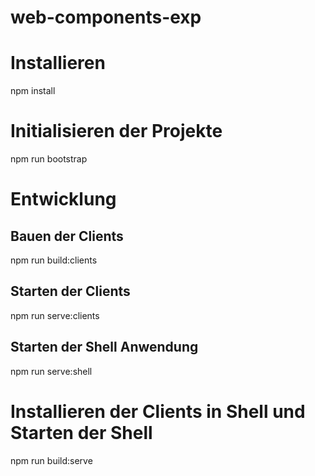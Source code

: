 # web-components-exp

# Installieren
npm install

# Initialisieren der Projekte 
npm run bootstrap

# Entwicklung
## Bauen der Clients
npm run build:clients

## Starten der Clients
npm run serve:clients

## Starten der Shell Anwendung
npm run serve:shell

# Installieren der Clients in Shell und Starten der Shell
npm run build:serve
